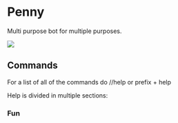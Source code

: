 <h1> Penny </h1>
<p style"font-size:50px;">Multi purpose bot for multiple purposes.</p>
<img src = "https://cdn.discordapp.com/avatars/309531399789215744/bdc58b742039dde0323b69ecf93afb4a?size=2048">
<h2>Commands</h1>
<p style"font-size:50px;">For a list of all of the commands do //help or prefix + help</p>
<p style"font-size:50px;">Help is divided in multiple sections:</p>
<h3>Fun</h3>
